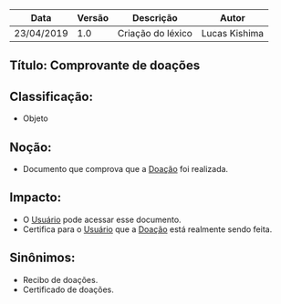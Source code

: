 | Data | Versão | Descrição | Autor |
|---|---|---|---|
| 23/04/2019 | 1.0 | Criação do léxico  | Lucas Kishima |

## Título: Comprovante de doações

## Classificação:

- Objeto

## Noção:

- Documento que comprova que a [Doação](https://github.com/requisitos-2019-1/Ribon/blob/master/Modelagem%20de%20Requisitos/Lexicos/Doação.md) foi realizada.

## Impacto:

- O [Usuário](https://github.com/requisitos-2019-1/Ribon/blob/master/Modelagem%20de%20Requisitos/Lexicos/Usuário.md) pode acessar esse documento.
- Certifica para o [Usuário](https://github.com/requisitos-2019-1/Ribon/blob/master/Modelagem%20de%20Requisitos/Lexicos/Usuário.md) que a [Doação](https://github.com/requisitos-2019-1/Ribon/blob/master/Modelagem%20de%20Requisitos/Lexicos/Doação.md) está realmente sendo feita.

## Sinônimos:

- Recibo de doações.
- Certificado de doações.
